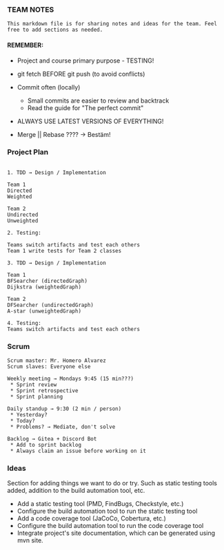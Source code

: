 ### TEAM NOTES

```
This markdown file is for sharing notes and ideas for the team. Feel free to add sections as needed.
```

#### REMEMBER: 
* Project and course primary purpose - TESTING!
* git fetch BEFORE git push (to avoid conflicts)
* Commit often (locally)
  * Small commits are easier to review and backtrack 
  * Read the guide for "The perfect commit"
* ALWAYS USE LATEST VERSIONS OF EVERYTHING!

* Merge || Rebase ???? -> Bestäm!

### Project Plan

```

1. TDD → Design / Implementation 

Team 1 
Directed 
Weighted

Team 2
Undirected 
Unweighted

2. Testing: 

Teams switch artifacts and test each others
Team 1 write tests for Team 2 classes 

3. TDD → Design / Implementation 

Team 1
BFSearcher (directedGraph)
Dijkstra (weightedGraph)

Team 2
DFSearcher (undirectedGraph)
A-star (unweightedGraph)

4. Testing: 
Teams switch artifacts and test each others

```

### Scrum 

```
Scrum master: Mr. Homero Alvarez
Scrum slaves: Everyone else

Weekly meeting → Mondays 9:45 (15 min???)
 * Sprint review
 * Sprint retrospective
 * Sprint planning

Daily standup → 9:30 (2 min / person)
 * Yesterday? 
 * Today? 
 * Problems? → Mediate, don't solve 
 
Backlog → Gitea + Discord Bot
 * Add to sprint backlog
 * Always claim an issue before working on it 

```


### Ideas

Section for adding things we want to do or try. Such as static testing tools added, addition to the build automation tool, etc.

* Add a static testing tool (PMD, FindBugs, Checkstyle, etc.)
* Configure the build automation tool to run the static testing tool
* Add a code coverage tool (JaCoCo, Cobertura, etc.)
* Configure the build automation tool to run the code coverage tool
* Integrate project's site documentation, which can be generated using mvn site.